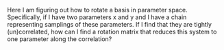 Here I am figuring out how to rotate a basis in parameter space. Specifically, if I have two parameters x and y and I have a chain representing samplings of these parameters. If I find that they are tightly (un)correlated, how can I find a rotation matrix that reduces this system to one parameter along the correlation?